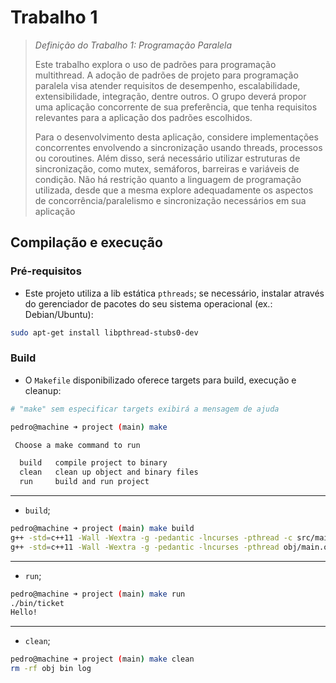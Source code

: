 # Trabalho 1

> _Definição do Trabalho 1: Programação Paralela_
>
> Este trabalho explora o uso de padrões para programação multithread. A adoção de padrões de projeto para programação paralela visa atender requisitos de desempenho, escalabilidade, extensibilidade, integração, dentre outros. O grupo deverá propor uma aplicação concorrente de sua preferência, que tenha requisitos relevantes para a aplicação dos padrões escolhidos. 
>
> Para o desenvolvimento desta aplicação, considere implementações concorrentes envolvendo a sincronização usando threads, processos ou coroutines. Além disso, será necessário utilizar estruturas de sincronização, como mutex, semáforos, barreiras e variáveis de condição. Não há restrição quanto a linguagem de programação utilizada, desde que a mesma explore adequadamente os aspectos de concorrência/paralelismo e sincronização necessários em sua aplicação

## Compilação e execução

### Pré-requisitos

- Este projeto utiliza a lib estática `pthreads`; se necessário, instalar através do gerenciador de pacotes do seu sistema operacional (ex.: Debian/Ubuntu):

```bash
sudo apt-get install libpthread-stubs0-dev
```

### Build

- O `Makefile` disponibilizado oferece targets para build, execução e cleanup:

```bash
# "make" sem especificar targets exibirá a mensagem de ajuda

pedro@machine ➜ project (main) make

 Choose a make command to run

  build   compile project to binary
  clean   clean up object and binary files
  run     build and run project
```

---

- `build`;

```bash
pedro@machine ➜ project (main) make build
g++ -std=c++11 -Wall -Wextra -g -pedantic -lncurses -pthread -c src/main.cpp -o obj/main.o
g++ -std=c++11 -Wall -Wextra -g -pedantic -lncurses -pthread obj/main.o -o bin/ticket -lncurses -pthread
```

---

- `run`;

```bash
pedro@machine ➜ project (main) make run
./bin/ticket
Hello!
```

---

- `clean`;

```bash
pedro@machine ➜ project (main) make clean
rm -rf obj bin log
```
